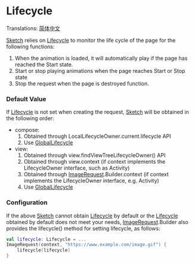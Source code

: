 # Lifecycle

Translations: [简体中文](lifecycle_zh.md)

[Sketch] relies on [Lifecycle] to monitor the life cycle of the page for the following
functions:

1. When the animation is loaded, it will automatically play if the page has reached the Start state.
2. Start or stop playing animations when the page reaches Start or Stop state
3. Stop the request when the page is destroyed
function.

### Default Value

If [Lifecycle] is not set when creating the request, [Sketch] will be obtained in the
following order:

* compose:
    1. Obtained through LocalLifecycleOwner.current.lifecycle API
    2. Use [GlobalLifecycle]
* view:
    1. Obtained through view.findViewTreeLifecycleOwner() API
    2. Obtained through view.context (if context implements the LifecycleOwner interface, such as
       Activity)
    3. Obtained through [ImageRequest].Builder.context (if context implements the LifecycleOwner
       interface, e.g.
       Activity)
    4. Use [GlobalLifecycle]

### Configuration

If the above [Sketch] cannot obtain [Lifecycle] by default or the [Lifecycle]
obtained by default does not meet your needs, [ImageRequest].Builder also provides the lifecycle()
method for setting lifecycle, as follows:

```kotlin
val lifecycle: Lifecycle = ...
ImageRequest(context, "https://www.example.com/image.gif") {
    lifecycle(lifecycle)
}
```

[Sketch]: ../../sketch-core/src/commonMain/kotlin/com/github/panpf/sketch/Sketch.common.kt

[ImageRequest]: ../../sketch-core/src/commonMain/kotlin/com/github/panpf/sketch/request/ImageRequest.common.kt

[Lifecycle]: https://developer.android.com/reference/kotlin/androidx/lifecycle/Lifecycle

[GlobalLifecycle]: ../../sketch-core/src/commonMain/kotlin/com/github/panpf/sketch/request/GlobalLifecycle.kt